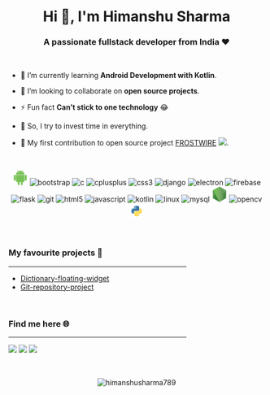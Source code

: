 <h1 align="center">Hi 👋, I'm Himanshu Sharma</h1>
<h3 align="center">A passionate fullstack developer from India ❤️</h3>

</br>

- 🌱 I’m currently learning **Android Development with Kotlin**.

- 👯 I’m looking to collaborate on **open source projects**.

- ⚡ Fun fact **Can't stick to one technology** 😂

- 🍺 So, I try to invest time in everything.

- 🥇 My first contribution to open source project [FROSTWIRE](https://github.com/frostwire/frostwire) <img src="https://avatars2.githubusercontent.com/u/1341376?s=460&u=6ba06621a03ebacf851a49155b98d73d4b724314&v=4" width="15">.

</br>

<p align="center"><img src="https://raw.githubusercontent.com/github/explore/80688e429a7d4ef2fca1e82350fe8e3517d3494d/topics/android/android.png" alt="android" width="30" height="30"/> <img src="https://devicons.github.io/devicon/devicon.git/icons/bootstrap/bootstrap-plain.svg" alt="bootstrap" width="30" height="30"/> <img src="https://devicons.github.io/devicon/devicon.git/icons/c/c-original.svg" alt="c" width="30" height="30"/> <img src="https://devicons.github.io/devicon/devicon.git/icons/cplusplus/cplusplus-original.svg" alt="cplusplus" width="30" height="30"/> <img src="https://devicons.github.io/devicon/devicon.git/icons/css3/css3-original-wordmark.svg" alt="css3" width="30" height="30"/> <img src="https://devicons.github.io/devicon/devicon.git/icons/django/django-original.svg" alt="django" width="30" height="30"/> <img src="https://devicons.github.io/devicon/devicon.git/icons/electron/electron-original.svg" alt="electron" width="30" height="30"/> <img src="https://www.vectorlogo.zone/logos/firebase/firebase-icon.svg" alt="firebase" width="30" height="30"/> <img src="https://www.vectorlogo.zone/logos/pocoo_flask/pocoo_flask-icon.svg" alt="flask" width="30" height="30"/> <img src="https://www.vectorlogo.zone/logos/git-scm/git-scm-icon.svg" alt="git" width="30" height="30"/> <img src="https://devicons.github.io/devicon/devicon.git/icons/html5/html5-original-wordmark.svg" alt="html5" width="30" height="30"/> <img src="https://devicons.github.io/devicon/devicon.git/icons/javascript/javascript-original.svg" alt="javascript" width="30" height="30"/> <img src="https://www.vectorlogo.zone/logos/kotlinlang/kotlinlang-icon.svg" alt="kotlin" width="30" height="30"/> <img src="https://devicons.github.io/devicon/devicon.git/icons/linux/linux-original.svg" alt="linux" width="30" height="30"/> <img src="https://devicons.github.io/devicon/devicon.git/icons/mysql/mysql-original-wordmark.svg" alt="mysql" width="30" height="30"/> <img src="https://raw.githubusercontent.com/github/explore/80688e429a7d4ef2fca1e82350fe8e3517d3494d/topics/nodejs/nodejs.png" alt="nodejs" width="30" height="30"/> <img src="https://www.vectorlogo.zone/logos/opencv/opencv-icon.svg" alt="opencv" width="30" height="30"/> <img src="https://raw.githubusercontent.com/github/explore/80688e429a7d4ef2fca1e82350fe8e3517d3494d/topics/python/python.png" alt="python" width="30" height="30"/></p>

</br>

### My favourite projects 💛

<hr width="350" align="left"> 

- [Dictionary-floating-widget](https://github.com/HimanshuSharma789/Dictionary-floating-widget)
- [Git-repository-project](https://github.com/HimanshuSharma789/Git-repository-project)

</br>

### Find me here 🌐

<hr width="350" align="left"> 

<a href="https://twitter.com/Himanshu__404" alt="Twitter"><img src="https://img.shields.io/badge/twitter-%231DA1F2.svg?&style=for-the-badge&logo=twitter&logoColor=white"/></a>
<a href="https://www.linkedin.com/in/himanshu-sharma789/" alt="LinkedIn"><img src="https://img.shields.io/badge/linkedin-%230077B5.svg?&style=for-the-badge&logo=linkedin&logoColor=white"/></a>
<a href="https://steamcommunity.com/id/hmylord" alt="Steam"><img src="https://img.shields.io/badge/Steam-%23000000.svg?&style=for-the-badge&logo=steam&logoColor=white"/></a>

</br>

<p align="center"><img align="center" src="https://github-readme-stats.vercel.app/api?username=himanshusharma789&show_icons=true" alt="himanshusharma789" /></p>
